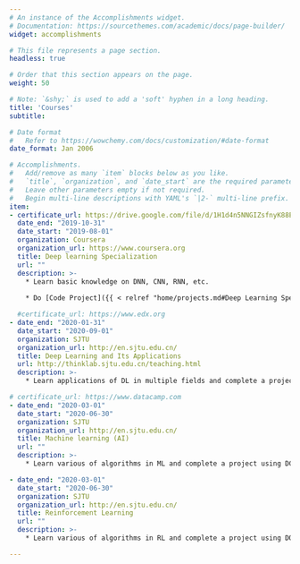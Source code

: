 ```yaml
---
# An instance of the Accomplishments widget.
# Documentation: https://sourcethemes.com/academic/docs/page-builder/
widget: accomplishments

# This file represents a page section.
headless: true

# Order that this section appears on the page.
weight: 50

# Note: `&shy;` is used to add a 'soft' hyphen in a long heading.
title: 'Courses'
subtitle:

# Date format
#   Refer to https://wowchemy.com/docs/customization/#date-format
date_format: Jan 2006

# Accomplishments.
#   Add/remove as many `item` blocks below as you like.
#   `title`, `organization`, and `date_start` are the required parameters.
#   Leave other parameters empty if not required.
#   Begin multi-line descriptions with YAML's `|2-` multi-line prefix.
item:
- certificate_url: https://drive.google.com/file/d/1H1d4n5NNGIZsfnyK88E1sbS6sDFZe_pd/view?usp=sharing
  date_end: "2019-10-31"
  date_start: "2019-08-01"
  organization: Coursera
  organization_url: https://www.coursera.org
  title: Deep learning Specialization
  url: ""
  description: >- 
    * Learn basic knowledge on DNN, CNN, RNN, etc.
    
    * Do [Code Project]({{ < relref "home/projects.md#Deep Learning Specialization" > }}) on Jupyter Notebook

  #certificate_url: https://www.edx.org
- date_end: "2020-01-31"
  date_start: "2020-09-01"
  organization: SJTU
  organization_url: http://en.sjtu.edu.cn/
  title: Deep Learning and Its Applications
  url: http://thinklab.sjtu.edu.cn/teaching.html
  description: >- 
    * Learn applications of DL in multiple fields and complete a project using RNN.

# certificate_url: https://www.datacamp.com
- date_end: "2020-03-01"
  date_start: "2020-06-30"
  organization: SJTU
  organization_url: http://en.sjtu.edu.cn/
  title: Machine learning (AI)
  url: ""
  description: >- 
    * Learn various of algorithms in ML and complete a project using DCNN models.

- date_end: "2020-03-01"
  date_start: "2020-06-30"
  organization: SJTU
  organization_url: http://en.sjtu.edu.cn/
  title: Reinforcement Learning
  url: ""
  description: >- 
    * Learn various of algorithms in RL and complete a project using DQN and PPO.

---
```

